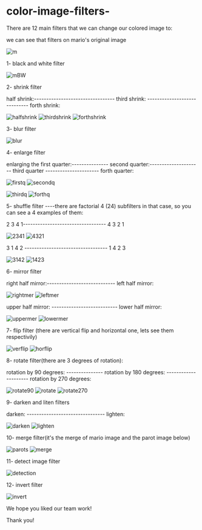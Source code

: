 # color-image-filters-

There are 12 main filters that we can change our colored image to:

we can see that filters on mario's original image

![m](https://user-images.githubusercontent.com/102518852/186928902-2252b92d-e263-4483-a7d7-bdc02d8d03da.jpg)


1- black and white filter

![mBW](https://user-images.githubusercontent.com/102518852/186929101-d9470379-a96b-47a7-9177-c68dd1ac4b06.jpg)


2- shrink filter

half shrink:--------------------------------- third shrink: ----------------------------- forth shrink: 

![halfshrink](https://user-images.githubusercontent.com/102518852/186937436-7a474acc-3f77-4a91-974b-c1f57cdfab93.jpg)
![thirdshrink](https://user-images.githubusercontent.com/102518852/186937463-8331d4a3-eaac-4c56-899c-34f0e1f0f2fd.jpg)
![forthshrink](https://user-images.githubusercontent.com/102518852/186937484-7b95a7a7-af24-46e5-9610-96f9608579a5.jpg)


3- blur filter

![blur](https://user-images.githubusercontent.com/102518852/186938986-4bc535a9-bf0f-4520-941a-386e26dcf7cc.jpg)


4- enlarge filter


enlarging the first quarter:--------------- second quarter:--------------------- third quarter ---------------------- forth quarter:


![firstq](https://user-images.githubusercontent.com/102518852/186935878-b2761f48-0672-4990-b112-0af5ad78901c.jpg) ![secondq](https://user-images.githubusercontent.com/102518852/186936089-d2a19cde-3114-40ba-9bf0-ec38b9f82676.jpg)

![thirdq](https://user-images.githubusercontent.com/102518852/186936104-9e8c24f6-5379-475a-bdf2-27d5dd43f9d9.jpg)
![forthq](https://user-images.githubusercontent.com/102518852/186936119-7aa6c9c3-7af4-48ec-918c-53cf2ff1c13b.jpg)


5- shuffle filter
----there are factorial 4 (24) subfilters in that case, so you can see a 4 examples of them:

2 3 4 1---------------------------------- 4 3 2 1

![2341](https://user-images.githubusercontent.com/102518852/186940057-833d9233-01aa-4ed2-bec6-dfde93e83715.jpg)
![4321](https://user-images.githubusercontent.com/102518852/186940077-4a2fd981-515b-4324-9bf0-472241c6c0ca.jpg)

3 1 4 2 ---------------------------------- 1 4 2 3

![3142](https://user-images.githubusercontent.com/102518852/186940367-a6f6990d-799a-4dae-b05b-39d662acc529.jpg)
![1423](https://user-images.githubusercontent.com/102518852/186940383-2d6ae34a-88ac-4213-833e-0074cb623f99.jpg)


6- mirror filter

right half mirror:---------------------------- left half mirror:

![rightmer](https://user-images.githubusercontent.com/102518852/186938424-7ed6a25f-83e6-4fd2-a2b8-ec2001f3f677.jpg)
![leftmer](https://user-images.githubusercontent.com/102518852/186938445-5f8cd8cf-1a4c-4862-a739-34ba72f727eb.jpg)

upper half mirror: --------------------------- lower half mirror:

![uppermer](https://user-images.githubusercontent.com/102518852/186938602-a41e2817-bed2-4a41-aa56-b2ce93d08bf0.jpg)
![lowermer](https://user-images.githubusercontent.com/102518852/186938626-983ac69a-25d3-4b78-a465-cd1b850c2a49.jpg)



7- flip filter (there are vertical flip and horizontal one, lets see them respectivily)

![verflip](https://user-images.githubusercontent.com/102518852/186931103-df24f558-434c-424e-a099-ea736138ab77.jpg)                           ![horflip](https://user-images.githubusercontent.com/102518852/186931294-2cdf304a-97bf-467b-867c-aa4e23dc501d.jpg)



8- rotate filter(there are 3 degrees of rotation):

rotation by 90 degrees:  ---------------  rotation by 180 degrees: ---------------------  rotation by 270 degrees:

![rotate90](https://user-images.githubusercontent.com/102518852/186931726-e13f3be0-a888-40f3-89bc-b9af4ae13714.jpg)                     ![rotate](https://user-images.githubusercontent.com/102518852/186932037-7c342c09-5df3-418f-9807-fd38f2706695.jpg)           ![rotate270](https://user-images.githubusercontent.com/102518852/186932388-cb7131cd-0315-44e3-aea0-859dac6aef99.jpg)



9- darken and liten filters


darken:  --------------------------------    lighten:

![darken](https://user-images.githubusercontent.com/102518852/186932690-adb69f76-a6a6-4297-9724-0818e35ef509.jpg)           ![lighten](https://user-images.githubusercontent.com/102518852/186932967-a1a42771-8655-41f1-b78f-8cc291bd7a57.jpg)



10- merge filter(it's the merge of mario image and the parot image below)

![parots](https://user-images.githubusercontent.com/102518852/186930510-c0a46a1c-3d03-4217-997e-0374bb5dafe5.jpg)                                  ![merge](https://user-images.githubusercontent.com/102518852/186930572-bf1f8e30-9e18-402a-b048-3fae0275aa58.jpg)



11- detect image filter

![detection](https://user-images.githubusercontent.com/102518852/186933354-507ae533-71d6-4a15-8cb8-a19d467be280.jpg)


12- invert filter

![invert](https://user-images.githubusercontent.com/102518852/186930091-3a2353a0-71d9-484b-9ecf-13e634d8a268.jpg)


We hope you liked our team work!

Thank you!

